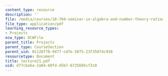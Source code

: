 ```yaml
---
content_type: resource
description: ''
file: /media/courses/18-704-seminar-in-algebra-and-number-theory-rational-points-on-elliptic-curves-fall-2004/d77cba6a2a0460fdd5b76725695cf3c0_lecture21.pdf
file_type: application/pdf
learning_resource_types:
- Projects
ocw_type: OCWFile
parent_title: Projects
parent_type: CourseSection
parent_uid: 01120f78-9477-cd7e-5075-23f35874c938
resourcetype: Document
title: lecture21.pdf
uid: d77cba6a-2a04-60fd-d5b7-6725695cf3c0
---
```

